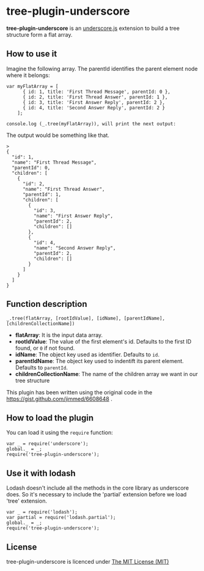 # tree-plugin-underscore
**tree-plugin-underscore** is an [underscore.js](http://underscorejs.org/) extension to build a tree structure form a flat array.

## How to use it

Imagine the following array. The parentId identifies the parent element node where it belongs:

    var myFlatArray = [
          { id: 1, title: 'First Thread Message', parentId: 0 },
          { id: 2, title: 'First Thread Answer', parentId: 1 },
          { id: 3, title: 'First Answer Reply', parentId: 2 },
          { id: 4, title: 'Second Answer Reply', parentId: 2 }
        ];
        
    console.log (_.tree(myFlatArray)), will print the next output:

The output would be something like that.

    >
    {
      "id": 1,
      "name": "First Thread Message",
      "parentId": 0,
      "children": [
        {
          "id": 2,
          "name": "First Thread Answer",
          "parentId": 1,
          "children": [
            {
              "id": 3,
              "name": "First Answer Reply",
              "parentId": 2,
              "children": []
            },
            {
              "id": 4,
              "name": "Second Answer Reply",
              "parentId": 2,
              "children": []
            }
          ]
        }
      ]
    }


##  Function description

``_.tree(flatArray, [rootIdValue], [idName], [parentIdName], [childrenCollectionName])``

 - **flatArray**: It is the input data array.
 - **rootIdValue**: The value of the first element's id. Defaults to the first ID found, or `0` if not found.
 - **idName**: The object key used as identifier. Defaults to `id`.
 - **parentIdName**: The object key used to indentift its parent element. Defaults to `parentId`.
 - **childrenCollectionName**: The name of the children array we want in our tree structure 
 
 
 This plugin has been written using the original code in the https://gist.github.com/jimmed/6608648 .
## How to load the plugin
You can load it using the `require` function:
	
	var _ = require('underscore');
	global._ = _;
	require('tree-plugin-underscore');


## Use it with lodash
Lodash doesn't include all the methods in the core library as underscore does. So it's necessary to include the 'partial' extension before we load 'tree' extension.
    
	var _ = require('lodash');
	var partial = require('lodash.partial');
	global._ = _;
	require('tree-plugin-underscore');


## License
  tree-plugin-underscore is licenced under [The MIT License (MIT)](https://github.com/sinmsinm/tree-plugin-underscore/blob/master/LICENSE)

